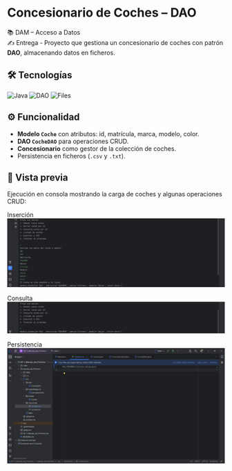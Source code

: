 # Concesionario de Coches – DAO

📚 DAM – Acceso a Datos  
✍️ Entrega - Proyecto que gestiona un concesionario de coches con patrón **DAO**, almacenando datos en ficheros.

## 🛠️ Tecnologías
![Java](https://img.shields.io/badge/Java-ED8B00?logo=openjdk&logoColor=white&style=for-the-badge)
![DAO](https://img.shields.io/badge/Pattern-DAO-1565C0?style=for-the-badge)
![Files](https://img.shields.io/badge/Data-Files-6D4C41?style=for-the-badge)

## ⚙️ Funcionalidad
- **Modelo `Coche`** con atributos: id, matrícula, marca, modelo, color.  
- **DAO `CocheDAO`** para operaciones CRUD.  
- **Concesionario** como gestor de la colección de coches.  
- Persistencia en ficheros (`.csv` y `.txt`).  

## 📸 Vista previa
Ejecución en consola mostrando la carga de coches y algunas operaciones CRUD:

Inserción
<img src="insercion.png">

Consulta
<img src="listado.png">

Persistencia
<img src="persistencia.png">
